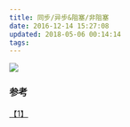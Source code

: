```yaml
---
title: 同步/异步&阻塞/非阻塞
date: 2016-12-14 15:27:08
updated: 2018-05-06 00:14:14
tags: 
---
```

![](/images/synchronous-asynchronous-blocking-nonblocking.jpg)


### 参考
[【1】](https://www.zhihu.com/question/19732473)
